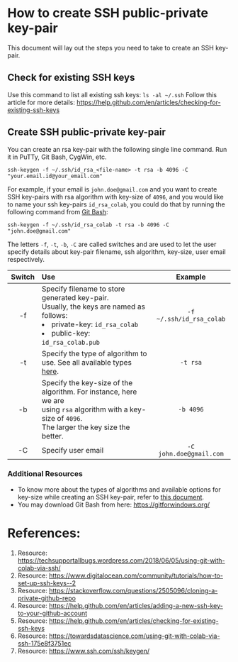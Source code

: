 # How to create SSH public-private key-pair

This document will lay out the steps you need to take to create an SSH key-pair.

## Check for existing SSH keys

Use this command to list all existing ssh keys: `ls -al ~/.ssh`
Follow this article for more details: https://help.github.com/en/articles/checking-for-existing-ssh-keys


## Create SSH public-private key-pair

You can create an rsa key-pair with the following single line command. Run it in PuTTy, Git Bash, CygWin, etc.
```console
ssh-keygen -f ~/.ssh/id_rsa_<file-name> -t rsa -b 4096 -C "your.email.id@your_email.com"
```
For example, if your email is `john.doe@gmail.com` and you want to create SSH key-pairs with rsa algorithm with key-size of `4096`, and you would like to name your ssh key-pairs `id_rsa_colab`, you could do that by running the following command from [Git Bash](https://gitforwindows.org/):  

```console
ssh-keygen -f ~/.ssh/id_rsa_colab -t rsa -b 4096 -C "john.doe@gmail.com"
```
The letters `-f`, `-t`, `-b`, `-C` are called switches and are used to let the user specify details about key-pair filename, ssh algorithm, key-size, user email respectively.

| Switch | Use | Example |
|:---:|:---|:---:|
| -f | Specify filename to store generated key-pair. <br> Usually, the keys are named as follows: <li> private-key: `id_rsa_colab` </li>  <li> public-key: `id_rsa_colab.pub` </li> | `-f ~/.ssh/id_rsa_colab` |
| -t | Specify the type of algorithm to use. See all available types [here](https://www.ssh.com/ssh/keygen). | `-t rsa` |
| -b | Specify the key-size of the algorithm. For instance, here we are <br> using `rsa` algorithm with a key-size of `4096`. <br> The larger the key size the better. | `-b 4096` |
| -C | Specify user email | `-C john.doe@gmail.com` |

### Additional Resources
+ To know more about the types of algorithms and available options for key-size while creating an SSH key-pair, refer to [this document](https://www.ssh.com/ssh/keygen/).
+ You may download Git Bash from here: https://gitforwindows.org/
# References: 

1. Resource: https://techsupportallbugs.wordpress.com/2018/06/05/using-git-with-colab-via-ssh/
1. Resource: https://www.digitalocean.com/community/tutorials/how-to-set-up-ssh-keys--2
1. Resource: https://stackoverflow.com/questions/2505096/cloning-a-private-github-repo
1. Resource: https://help.github.com/en/articles/adding-a-new-ssh-key-to-your-github-account
1. Resource: https://help.github.com/en/articles/checking-for-existing-ssh-keys
1. Resource: https://towardsdatascience.com/using-git-with-colab-via-ssh-175e8f3751ec
1. Resource: https://www.ssh.com/ssh/keygen/
